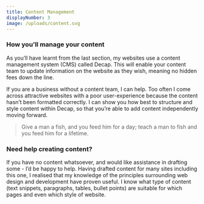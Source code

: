 ```yaml
---
title: Content Management
displayNumber: 3
image: /uploads/content.svg
---
```

### How you’ll manage your content

As you’ll have learnt from the last section, my websites use a content management system (CMS) called Decap. This will enable your content team to update information on the website as they wish, meaning no hidden fees down the line. 

If you are a business without a content team, I can help. Too often I come across attractive websites with a poor user-experience because the content hasn’t been formatted correctly. I can show you how best to structure and style content within Decap, so that you’re able to add content independently moving forward.

> Give a man a fish, and you feed him for a day; teach a man to fish and you feed him for a lifetime.

### Need help creating content?

 If you have no content whatsoever, and would like assistance in drafting some - I’d be happy to help. Having drafted content for many sites including this one, I realised that my knowledge of the principles surrounding web design and development have proven useful. I know what type of content (text snippets, paragraphs, tables, bullet points) are suitable for which pages and even which style of website.